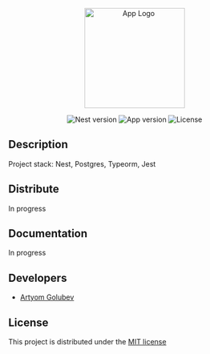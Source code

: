 <p align="center">
  <a href="http://nestjs.com/" target="blank"><img src="https://nestjs.com/img/logo-small.svg" width="200" alt="App Logo" /></a>
</p>

<p align="center">
    <img src="https://img.shields.io/badge/Nest-10.0.0-red" alt="Nest version" />
    <img src="https://img.shields.io/badge/Version-v1.0-green" alt="App version" />
    <img src="https://img.shields.io/badge/License-MIT-blue" alt="License" />
</p>

## Description

Project stack: Nest, Postgres, Typeorm, Jest

## Distribute

In progress

## Documentation

In progress

## Developers

 - [Artyom Golubev](https://github.com/Artyom099)

## License

This project is distributed under the [MIT license]()
